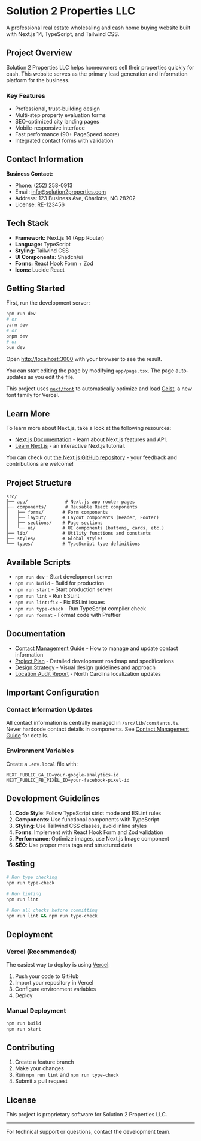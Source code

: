 # Solution 2 Properties LLC

A professional real estate wholesaling and cash home buying website built with Next.js 14, TypeScript, and Tailwind CSS.

## Project Overview

Solution 2 Properties LLC helps homeowners sell their properties quickly for cash. This website serves as the primary lead generation and information platform for the business.

### Key Features
- Professional, trust-building design
- Multi-step property evaluation forms
- SEO-optimized city landing pages
- Mobile-responsive interface
- Fast performance (90+ PageSpeed score)
- Integrated contact forms with validation

## Contact Information

**Business Contact:**
- Phone: (252) 258-0913
- Email: info@solution2properties.com
- Address: 123 Business Ave, Charlotte, NC 28202
- License: RE-123456

## Tech Stack

- **Framework:** Next.js 14 (App Router)
- **Language:** TypeScript
- **Styling:** Tailwind CSS
- **UI Components:** Shadcn/ui
- **Forms:** React Hook Form + Zod
- **Icons:** Lucide React

## Getting Started

First, run the development server:

```bash
npm run dev
# or
yarn dev
# or
pnpm dev
# or
bun dev
```

Open [http://localhost:3000](http://localhost:3000) with your browser to see the result.

You can start editing the page by modifying `app/page.tsx`. The page auto-updates as you edit the file.

This project uses [`next/font`](https://nextjs.org/docs/app/building-your-application/optimizing/fonts) to automatically optimize and load [Geist](https://vercel.com/font), a new font family for Vercel.

## Learn More

To learn more about Next.js, take a look at the following resources:

- [Next.js Documentation](https://nextjs.org/docs) - learn about Next.js features and API.
- [Learn Next.js](https://nextjs.org/learn) - an interactive Next.js tutorial.

You can check out [the Next.js GitHub repository](https://github.com/vercel/next.js) - your feedback and contributions are welcome!

## Project Structure

```
src/
├── app/              # Next.js app router pages
├── components/       # Reusable React components
│   ├── forms/       # Form components
│   ├── layout/      # Layout components (Header, Footer)
│   ├── sections/    # Page sections
│   └── ui/          # UI components (buttons, cards, etc.)
├── lib/             # Utility functions and constants
├── styles/          # Global styles
└── types/           # TypeScript type definitions
```

## Available Scripts

- `npm run dev` - Start development server
- `npm run build` - Build for production
- `npm run start` - Start production server
- `npm run lint` - Run ESLint
- `npm run lint:fix` - Fix ESLint issues
- `npm run type-check` - Run TypeScript compiler check
- `npm run format` - Format code with Prettier

## Documentation

- [Contact Management Guide](./CONTACT_MANAGEMENT.md) - How to manage and update contact information
- [Project Plan](./PROJECT_PLAN.md) - Detailed development roadmap and specifications
- [Design Strategy](./DESIGN_STRATEGY.md) - Visual design guidelines and approach
- [Location Audit Report](./LOCATION_AUDIT_REPORT.md) - North Carolina localization updates

## Important Configuration

### Contact Information Updates
All contact information is centrally managed in `/src/lib/constants.ts`. Never hardcode contact details in components. See [Contact Management Guide](./CONTACT_MANAGEMENT.md) for details.

### Environment Variables
Create a `.env.local` file with:
```
NEXT_PUBLIC_GA_ID=your-google-analytics-id
NEXT_PUBLIC_FB_PIXEL_ID=your-facebook-pixel-id
```

## Development Guidelines

1. **Code Style**: Follow TypeScript strict mode and ESLint rules
2. **Components**: Use functional components with TypeScript
3. **Styling**: Use Tailwind CSS classes, avoid inline styles
4. **Forms**: Implement with React Hook Form and Zod validation
5. **Performance**: Optimize images, use Next.js Image component
6. **SEO**: Use proper meta tags and structured data

## Testing

```bash
# Run type checking
npm run type-check

# Run linting
npm run lint

# Run all checks before committing
npm run lint && npm run type-check
```

## Deployment

### Vercel (Recommended)
The easiest way to deploy is using [Vercel](https://vercel.com):

1. Push your code to GitHub
2. Import your repository in Vercel
3. Configure environment variables
4. Deploy

### Manual Deployment
```bash
npm run build
npm run start
```

## Contributing

1. Create a feature branch
2. Make your changes
3. Run `npm run lint` and `npm run type-check`
4. Submit a pull request

## License

This project is proprietary software for Solution 2 Properties LLC.

---

For technical support or questions, contact the development team.
